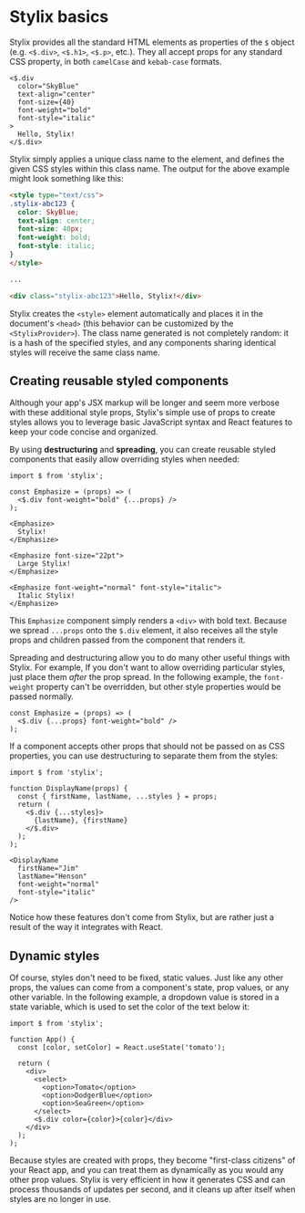 # Stylix basics

Stylix provides all the standard HTML elements as properties of the `$` object (e.g. `<$.div>`, `<$.h1>`, `<$.p>`, etc.). They all accept props for any standard CSS property, in both `camelCase` and `kebab-case` formats.

```tsx-render
<$.div
  color="SkyBlue"
  text-align="center"
  font-size={40}
  font-weight="bold"
  font-style="italic"
>
  Hello, Stylix!
</$.div>
```

Stylix simply applies a unique class name to the element, and defines the given CSS styles within this class name. The output for the above example might look something like this:

```html
<style type="text/css">
.stylix-abc123 {
  color: SkyBlue;
  text-align: center;
  font-size: 40px;
  font-weight: bold;
  font-style: italic;
}
</style>

...

<div class="stylix-abc123">Hello, Stylix!</div>
```

Stylix creates the `<style>` element automatically and places it in the document's `<head>` (this behavior can be customized by the `<StylixProvider>`). The class name generated is not completely random: it is a hash of the specified styles, and any components sharing identical styles will receive the same class name.

## Creating reusable styled components

Although your app's JSX markup will be longer and seem more verbose with these additional style props, Stylix's simple use of props to create styles allows you to leverage basic JavaScript syntax and React features to keep your code concise and organized.

By using **destructuring** and **spreading**, you can create reusable styled components that easily allow overriding styles when needed:

```tsx-render
import $ from 'stylix';

const Emphasize = (props) => (
  <$.div font-weight="bold" {...props} />
);

<Emphasize>
  Stylix!
</Emphasize>

<Emphasize font-size="22pt">
  Large Stylix!
</Emphasize>

<Emphasize font-weight="normal" font-style="italic">
  Italic Stylix!
</Emphasize>
```

This `Emphasize` component simply renders a `<div>` with bold text. Because we spread `...props` onto the `$.div` element, it also receives all the style props and children passed from the component that renders it.

Spreading and destructuring allow you to do many other useful things with Stylix. For example, If you don't want to allow overriding particular styles, just place them *after* the prop spread. In the following example, the `font-weight` property can't be overridden, but other style properties would be passed normally.

```tsx
const Emphasize = (props) => (
  <$.div {...props} font-weight="bold" />
);
```

If a component accepts other props that should not be passed on as CSS properties, you can use destructuring to separate them from the styles:

```tsx-render
import $ from 'stylix';

function DisplayName(props) {
  const { firstName, lastName, ...styles } = props;
  return (
    <$.div {...styles}>
      {lastName}, {firstName}
    </$.div>
  );
);

<DisplayName 
  firstName="Jim"
  lastName="Henson"
  font-weight="normal" 
  font-style="italic"
/>
```

Notice how these features don't come from Stylix, but are rather just a result of the way it integrates with React.

## Dynamic styles

Of course, styles don't need to be fixed, static values. Just like any other props, the values can come from a component's state, prop values, or any other variable. In the following example, a dropdown value is stored in a state variable, which is used to set the color of the text below it:

```tsx-render
import $ from 'stylix';

function App() {
  const [color, setColor] = React.useState('tomato');

  return (
    <div>
      <select>
        <option>Tomato</option>
        <option>DodgerBlue</option>
        <option>SeaGreen</option>
      </select>
      <$.div color={color}>{color}</div>
    </div>
  );
);
```

Because styles are created with props, they become "first-class citizens" of your React app, and you can treat them as dynamically as you would any other prop values. Stylix is very efficient in how it generates CSS and can process thousands of updates per second, and it cleans up after itself when styles are no longer in use.

